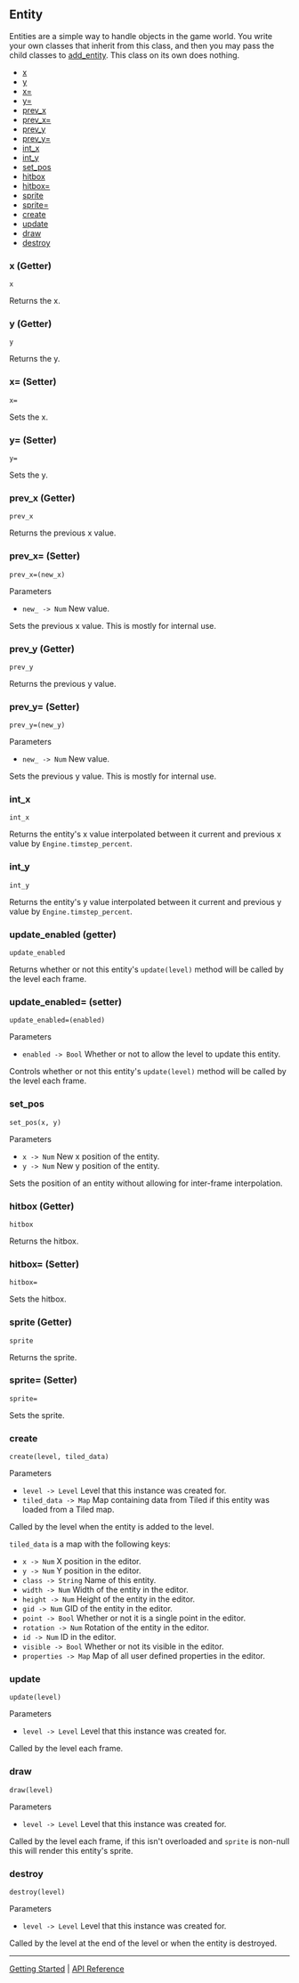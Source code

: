 ## Entity
Entities are a simple way to handle objects in the game world. You write your own classes
that inherit from this class, and then you may pass the child classes to [add_entity](Level.md#add_entity).
This class on its own does nothing.

 + [x](#x-getter)
 + [y](#y-getter)
 + [x=](#x-setter)
 + [y=](#y-setter)
 + [prev_x](#prev_x-getter)
 + [prev_x=](#prev_x-setter)
 + [prev_y](#prev_y-getter)
 + [prev_y=](#prev_y-setter)
 + [int_x](#int_x)
 + [int_y](#int_y)
 + [set_pos](#set_pos)
 + [hitbox](#hitbox-getter)
 + [hitbox=](#hitbox-setter)
 + [sprite](#sprite-getter)
 + [sprite=](#sprite-setter)
 + [create](#create)
 + [update](#update)
 + [draw](#draw)
 + [destroy](#destroy)

### x (Getter)
`x`

Returns the x.

### y (Getter)
`y`

Returns the y.

### x= (Setter)
`x=`

Sets the x.

### y= (Setter)
`y=`

Sets the y.

### prev_x (Getter)
`prev_x`

Returns the previous x value.

### prev_x= (Setter)
`prev_x=(new_x)`

Parameters
 + `new_ -> Num` New value.
 
Sets the previous x value. This is mostly for internal use.

### prev_y (Getter)
`prev_y`

Returns the previous y value.

### prev_y= (Setter)
`prev_y=(new_y)`

Parameters
 + `new_ -> Num` New value.
 
Sets the previous y value. This is mostly for internal use.

### int_x
`int_x`

Returns the entity's x value interpolated between it current and previous x value by
`Engine.timstep_percent`.

### int_y
`int_y`

Returns the entity's y value interpolated between it current and previous y value by
`Engine.timstep_percent`.

### update_enabled (getter)
`update_enabled`

Returns whether or not this entity's `update(level)` method will be called by the level each frame.

### update_enabled= (setter)
`update_enabled=(enabled)`

Parameters
 + `enabled -> Bool` Whether or not to allow the level to update this entity.
 
Controls whether or not this entity's `update(level)` method will be called by the level each frame.

### set_pos
`set_pos(x, y)`

Parameters
 + `x -> Num` New x position of the entity.
 + `y -> Num` New y position of the entity.

Sets the position of an entity without allowing for inter-frame interpolation.

### hitbox (Getter)
`hitbox`

Returns the hitbox.

### hitbox= (Setter)
`hitbox=`

Sets the hitbox.

### sprite (Getter)
`sprite`

Returns the sprite.

### sprite= (Setter)
`sprite=`

Sets the sprite.

### create
`create(level, tiled_data)`

Parameters
 + `level -> Level` Level that this instance was created for.
 + `tiled_data -> Map` Map containing data from Tiled if this entity was loaded from a Tiled map.

Called by the level when the entity is added to the level.

`tiled_data` is a map with the following keys:

 + `x -> Num` X position in the editor.
 + `y -> Num` Y position in the editor.
 + `class -> String` Name of this entity.
 + `width -> Num` Width of the entity in the editor.
 + `height -> Num` Height of the entity in the editor.
 + `gid -> Num` GID of the entity in the editor.
 + `point -> Bool` Whether or not it is a single point in the editor.
 + `rotation -> Num` Rotation of the entity in the editor.
 + `id -> Num` ID in the editor.
 + `visible -> Bool` Whether or not its visible in the editor.
 + `properties -> Map` Map of all user defined properties in the editor.

### update
`update(level)`

Parameters
 + `level -> Level` Level that this instance was created for.

Called by the level each frame.

### draw
`draw(level)`

Parameters
 + `level -> Level` Level that this instance was created for.

Called by the level each frame, if this isn't overloaded and `sprite` is non-null this will
render this entity's sprite.

### destroy
`destroy(level)`

Parameters
 + `level -> Level` Level that this instance was created for.

Called by the level at the end of the level or when the entity is destroyed.

-----------

[Getting Started](../GettingStarted.md) | [API Reference](../API.md)